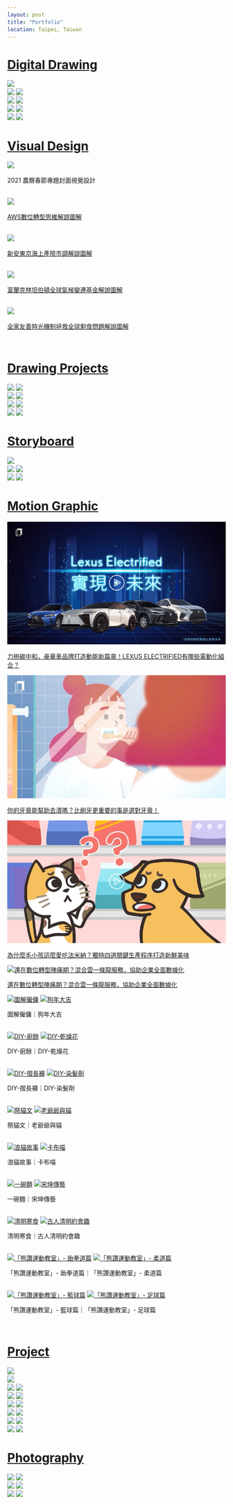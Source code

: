 ```yaml
---
layout: post
title: "Portfolio"
location: Taipei, Taiwan
---
```


<h1 class="post-paragraph" id="digital_drawing"><a href="#digital_drawing">Digital Drawing</a></h1>

<div class="post-image">
    <a href="/img/digital-drawing/all-my-family-is-ghost.jpg"><img src="/img/optimized/all-my-family-is-ghost.jpg"></a>
</div>

<div class="post-image post-image--split">
    <a href="/img/digital-drawing/happy-4rd-anniversary.jpg"><img src="/img/optimized/happy-4rd-anniversary.jpg"></a>
    <a href="/img/digital-drawing/3-birds.jpg"><img src="/img/optimized/3-birds.jpg"></a>
</div>

<div class="post-image post-image--split">
    <a href="/img/digital-drawing/woman.jpg"><img src="/img/optimized/woman.jpg"></a>
    <a href="/img/digital-drawing/leon.jpg"><img src="/img/optimized/leon.jpg"></a>
</div>

<div class="post-image post-image--split">
    <a href="/img/digital-drawing/ode.jpg"><img src="/img/optimized/ode.jpg"></a>
    <a href="/img/digital-drawing/back.jpg"><img src="/img/digital-drawing/back.jpg"></a>
</div>

<div class="post-image post-image--split">
    <a href="/img/digital-drawing/poche-rudy.jpg"><img src="/img/optimized/poche-rudy.jpg"></a>
    <a href="/img/digital-drawing/wo.jpg"><img src="/img/optimized/wo.jpg"></a>
</div>

<h1 class="post-paragraph" id="visual_design"><a href="#visual_design">Visual Design</a></h1>

<div class="post-image">
    <a href="/img/visual-design/2021-lunar-new-year-banner.png"><img src="/img/optimized/2021-lunar-new-year-banner.png"></a>
    <p class="post-image-caption">2021 農曆春節專題封面視覺設計</p><br>
</div>

<div class="post-image">
    <a href="/img/visual-design/aws-digital-transformation.png"><img src="/img/optimized/aws-digital-transformation.png"></a>
    <p class="post-image-caption">
        <a href="https://www.thenewslens.com/feature/aws-2020-tldg/144005" ref="nofollow" target="_blank">AWS數位轉型思維解說圖解</a>
    </p><br>
</div>

<div class="post-image">
    <a href="/img/visual-design/tmnewa-insurance-for-dummies.png"><img src="/img/optimized/tmnewa-insurance-for-dummies.png"></a>
    <p class="post-image-caption">
        <a href="https://www.thenewslens.com/article/136379" ref="nofollow" target="_blank">新安東京海上產險市調解說圖解</a>
    </p><br>
</div>

<div class="post-image">
    <a href="/img/visual-design/franklin-esg.png"><img src="/img/optimized/franklin-esg.png"></a>
    <p class="post-image-caption">
        <a href="https://www.thenewslens.com/article/147690" ref="nofollow" target="_blank">富蘭克林坦伯頓全球氣候變遷基金解說圖解</a>
    </p><br>
</div>

<div class="post-image">
    <a href="/img/visual-design/fami-eco-friendly.jpg"><img src="/img/optimized/fami-eco-friendly.jpg"></a>
    <p class="post-image-caption">
        <a href="https://www.thenewslens.com/article/140182" ref="nofollow" target="_blank">全家友善時光機制拯救全球剩食問題解說圖解</a>
    </p><br>
</div>

<h1 class="post-paragraph" id="drawing_projects"><a href="#drawing_projects">Drawing Projects</a></h1>

<div class="post-image post-image--split">
    <a href="/img/drawing-projects/chimei-r6-one-pic-deputation.jpg"><img src="/img/optimized/chimei-r6-one-pic-deputation.jpg"></a>
    <a href="/img/drawing-projects/audio-technica-one-pic-deputation.png"><img src="/img/optimized/audio-technica-one-pic-deputation.png"></a>
</div>

<div class="post-image post-image--split">
    <a href="/img/drawing-projects/gogoro-one-pic-deputation.jpg"><img src="/img/optimized/gogoro-one-pic-deputation.jpg"></a>
    <a href="/img/drawing-projects/livingplus-fan-one-pic.jpg"><img src="/img/optimized/livingplus-fan-one-pic.jpg"></a>
</div>

<div class="post-image post-image--split">
    <a href="/img/drawing-projects/zenbook-flip-s-one-pic.png"><img src="/img/optimized/zenbook-flip-s-one-pic.png"></a>
    <a href="/img/drawing-projects/san-disk-one-pic.jpg"><img src="/img/optimized/san-disk-one-pic.jpg"></a>

</div>

<div class="post-image post-image--split">
    <a href="/img/drawing-projects/i-ride-one-pic.jpg"><img src="/img/optimized/i-ride-one-pic.jpg"></a>
    <a href="/img/drawing-projects/trend-micro-pc-cillin-one-pic.jpg"><img src="/img/optimized/trend-micro-pc-cillin-one-pic.jpg"></a>
</div>

<h1 class="post-paragraph" id="storyboard"><a href="#storyboard">Storyboard</a></h1>

<div class="post-image">
    <a href="/img/storyboard/explain-hire-and-contract.jpg"><img src="/img/optimized/explain-hire-and-contract.jpg"></a>
</div>

<div class="post-image post-image--split">
    <a href="/img/storyboard/kapu-cat.jpg"><img src="/img/optimized/kapu-cat.jpg"></a>
    <a href="/img/storyboard/dad's-cat-lover.jpg"><img src="/img/optimized/dad's-cat-lover.jpg"></a>
</div>

<div class="post-image post-image--split">
    <a href="/img/storyboard/pay-respect-to-cat.jpg"><img src="/img/optimized/pay-respect-to-cat.jpg"></a>
    <a href="/img/storyboard/grandpa-and-cat.jpg"><img src="/img/optimized/grandpa-and-cat.jpg"></a>
</div>

<h1 class="post-paragraph" id="motion_graphic"><a href="#motion_graphic">Motion Graphic</a></h1>

<div class="post-image">
    <a href="https://www.youtube-nocookie.com/embed/eO15cOKVzFY"><img src="/img/optimized/preview/lexus.png" alt="力拚碳中和，豪華車品牌打造動能新篇章！LEXUS ELECTRIFIED有哪些電動化組合？"></a>
    <p class="post-image-caption">
        <a href="https://www.inside.com.tw/article/25431-lexus-electrified-animation" ref="nofollow" target="_blank">
            力拚碳中和，豪華車品牌打造動能新篇章！LEXUS ELECTRIFIED有哪些電動化組合？
        </a>
    </p>
</div>

<div class="post-image">
    <a href="https://www.youtube-nocookie.com/embed/G5XG97OnE_U"><img src="/img/optimized/preview/darlie.jpeg" alt="你的牙膏能幫助去漬嗎？比刷牙更重要的事是選對牙膏！"></a>
    <p class="post-image-caption">
        <a href="https://www.thenewslens.com/article/150867" ref="nofollow" target="_blank">
            你的牙膏能幫助去漬嗎？比刷牙更重要的事是選對牙膏！
        </a>
    </p>
</div>

<div class="post-image">
    <a href="https://www.youtube-nocookie.com/embed/eXK_geCW-2o"><img src="/img/optimized/preview/farmina.jpeg" alt="為什麼毛小孩這麼愛吃法米納？獨特四道關鍵生產程序打造新鮮美味"></a>
    <p class="post-image-caption">
        <a href="https://www.cool3c.com/article/175791" ref="nofollow" target="_blank">
            為什麼毛小孩這麼愛吃法米納？獨特四道關鍵生產程序打造新鮮美味
        </a>
    </p>
</div>

<div class="post-image">
    <a href="https://www.youtube-nocookie.com/embed/Xpv0Y9L58ks"><img src="/img/optimized/preview/ckmates.png" alt="還在數位轉型陣痛期？混合雲一條龍服務，協助企業全面數據化"></a>
    <p class="post-image-caption">
        <a href="https://www.thenewslens.com/feature/ckmates/140625" ref="nofollow" target="_blank">
            還在數位轉型陣痛期？混合雲一條龍服務，協助企業全面數據化
        </a>
    </p>
    <!-- <br> -->
</div>

<div class="post-image post-image--split">
    <a href="https://www.youtube-nocookie.com/embed/o_KXmHbMOn0"><img src="/img/optimized/preview/explain-hire-and-contract.jpg" alt="圖解僱傭"></a>
    <a href="https://www.youtube-nocookie.com/embed/5dw324T6nt4"><img src="/img/optimized/preview/year-of-the-dog.png" alt="狗年大吉"></a>
    <p class="post-image-caption">圖解僱傭｜狗年大吉</p><br>
</div>

<div class="post-image post-image--split">
    <a href="https://www.youtube-nocookie.com/embed/KyYaEPWGatA"><img src="/img/optimized/preview/DIY-food-waste.jpg" alt="DIY-廚餘"></a>
    <a href="https://www.youtube-nocookie.com/embed/Xu4t-XGjjVE"><img src="/img/optimized/preview/DIY-dry-flower.jpg" alt="DIY-乾燥花"></a>
    <p class="post-image-caption">DIY-廚餘｜DIY-乾燥花</p><br>
</div>

<div class="post-image post-image--split">
    <a href="https://www.youtube-nocookie.com/embed/ch9r7mKjUew"><img src="/img/optimized/preview/DIY-folding-pants.jpg" alt="DIY-摺長褲"></a>
    <a href="https://www.youtube-nocookie.com/embed/sY82ctPFWl8"><img src="/img/optimized/preview/DIY-hair-coloring.jpg" alt="DIY-染髮劑"></a>
    <p class="post-image-caption">DIY-摺長褲｜DIY-染髮劑</p><br>
</div>

<div class="post-image post-image--split">
    <a href="https://www.youtube-nocookie.com/embed/DYmhrMQXCKE"><img src="/img/optimized/preview/pay-respect-to-cat.jpg" alt="祭貓文"></a>
    <a href="https://www.youtube-nocookie.com/embed/Mck3oYVFgUc"><img src="/img/optimized/preview/grandpa-and-cat.jpg" alt="老爺爺與貓"></a>
    <p class="post-image-caption">祭貓文｜老爺爺與貓</p><br>
</div>

<div class="post-image post-image--split">
    <a href="https://www.youtube-nocookie.com/embed/omK65qfn-Ec"><img src="/img/optimized/preview/street-cat.png" alt="浪貓故事"></a>
    <a href="https://www.youtube-nocookie.com/embed/o-KW1djGlRU"><img src="/img/optimized/preview/kapu-cat.jpg" alt="卡布喵"></a>
    <p class="post-image-caption">浪貓故事｜卡布喵</p><br>
</div>

<div class="post-image post-image--split">
    <a href="https://www.youtube-nocookie.com/embed/_J38ky5RST8"><img src="/img/optimized/preview/noodle.jpg" alt="一碗麵"></a>
    <a href="https://www.youtube-nocookie.com/embed/K1BBlES_9XM"><img src="/img/optimized/preview/song-kun.png" alt="宋坤傳藝"></a>
    <p class="post-image-caption">一碗麵｜宋坤傳藝</p><br>
</div>

<div class="post-image post-image--split">
    <a href="https://www.youtube-nocookie.com/embed/OrK_JQgfqsI"><img src="/img/optimized/preview/ching-ming-cold-food.png" alt="清明寒食"></a>
    <a href="https://www.youtube-nocookie.com/embed/D0CrQtZqG28"><img src="/img/optimized/preview/ching-ming-dating.png" alt="古人清明約會趣"></a>
    <p class="post-image-caption">清明寒食｜古人清明約會趣</p><br>
</div>

<div class="post-image post-image--split">
    <a href="https://www.youtube-nocookie.com/embed/RGdMKenm-98"><img src="/img/optimized/preview/bravo-taekwondo.png" alt="「熊讚運動教室」- 跆拳道篇"></a>
    <a href="https://www.youtube-nocookie.com/embed/QyPYWVeOGb8"><img src="/img/optimized/preview/bravo-judo.png" alt="「熊讚運動教室」- 柔道篇"></a>
    <p class="post-image-caption">「熊讚運動教室」- 跆拳道篇｜「熊讚運動教室」- 柔道篇</p><br>
</div>
<div class="post-image post-image--split">
    <a href="https://www.youtube-nocookie.com/embed/Cf1HrqHawnc"><img src="/img/optimized/preview/bravo-basketball.png" alt="「熊讚運動教室」- 籃球篇"></a>
    <a href="https://www.youtube-nocookie.com/embed/aU8SHDKD-Yk"><img src="/img/optimized/preview/bravo-soccer.png" alt="「熊讚運動教室」- 足球篇"></a>
    <p class="post-image-caption">「熊讚運動教室」- 籃球篇｜「熊讚運動教室」- 足球篇</p><br>
</div>

<h1 class="post-paragraph" id="project"><a href="#project">Project</a></h1>

<div class="post-image">
    <a href="/img/project/cat.jpg"><img src="/img/optimized/cat.jpg"></a>
</div>

<div class="post-image">
    <a href="/img/project/cat-wall-side.jpg"><img src="/img/optimized/cat-wall-side.jpg"></a>
</div>

<div class="post-image post-image--split">
    <a href="/img/project/cat-hospital-clinic.jpg"><img src="/img/optimized/cat-hospital-clinic.jpg"></a>
    <a href="/img/project/cat-hospital-front.jpg"><img src="/img/optimized/cat-hospital-front.jpg"></a>
</div>

<div class="post-image post-image--split">
    <a href="/img/project/cat-hospital-blood-transfusion.jpg"><img src="/img/optimized/cat-hospital-blood-transfusion.jpg"></a>
    <a href="/img/project/cat-wall-front.jpg"><img src="/img/optimized/cat-wall-front.jpg"></a>
</div>

<div class="post-image post-image--split">
    <a href="/img/project/street-1.jpg"><img src="/img/optimized/street-1.jpg"></a>
    <a href="/img/project/street-7.jpg"><img src="/img/optimized/street-7.jpg"></a>
</div>

<div class="post-image post-image--split">
    <a href="/img/project/street-lamp.jpg"><img src="/img/optimized/street-lamp.jpg"></a>
    <a href="/img/project/alley-park.jpg"><img src="/img/optimized/alley-park.jpg"></a>
</div>

<div class="post-image post-image--split">
    <a href="/img/project/belgrade.jpg"><img src="/img/optimized/belgrade.jpg"></a>
    <a href="/img/project/china-shenzhen.jpg"><img src="/img/optimized/china-shenzhen.jpg"></a>
</div>

<div class="post-image post-image--split">
    <a href="/img/project/thai-bangkok.jpg"><img src="/img/optimized/thai-bangkok.jpg"></a>
    <a href="/img/project/vegetable.jpg"><img src="/img/optimized/vegetable.jpg"></a>
</div>

<h1 class="post-paragraph" id="photography"><a href="#photography">Photography</a></h1>

<div class="post-image post-image--split">
    <a href="/img/photography/IMGP1835.JPG"><img src="/img/optimized/IMGP1835.JPG"></a>
    <a href="/img/photography/IMGP7362.JPG"><img src="/img/optimized/IMGP7362.JPG"></a>
</div>

<div class="post-image post-image--split">
    <a href="/img/photography/IMGP5403.JPG"><img src="/img/optimized/IMGP5403.JPG"></a>
    <a href="/img/photography/IMGP6676.JPG"><img src="/img/optimized/IMGP6676.JPG"></a>
</div>

<div class="post-image post-image--split">
    <a href="/img/photography/IMGP7078.JPG"><img src="/img/optimized/IMGP7078.JPG"></a>
    <a href="/img/photography/IMGP7083.JPG"><img src="/img/optimized/IMGP7083.JPG"></a>
</div>
